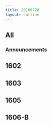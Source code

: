 ```yaml
---
title: 20160728
layout: outline
---
```


## All

### Announcements

## 1602

## 1603

## 1605

## 1606-B
